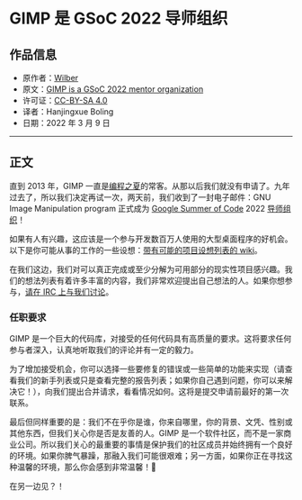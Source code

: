 # GIMP 是 GSoC 2022 导师组织

## 作品信息

- 原作者：[Wilber](https://www.gimp.org/author/wilber.html)
- 原文：[GIMP is a GSoC 2022 mentor organization](https://www.gimp.org/news/2022/03/08/gimp-in-gsoc-2022/)
- 许可证：[CC-BY-SA 4.0](https://creativecommons.org/licenses/by-sa/4.0/)
- 译者：Hanjingxue Boling
- 日期：2022 年 3 月 9 日

----

## 正文

直到 2013 年，GIMP 一直是[编程之夏](https://summerofcode.withgoogle.com/)的常客。从那以后我们就没有申请了。九年过去了，所以我们决定再试一次，两天前，我们收到了一封电子邮件：GNU Image Manipulation program 正式成为 [Google Summer of Code](https://summerofcode.withgoogle.com/) 2022 [导师组织](https://summerofcode.withgoogle.com/programs/2022/organizations/gnu-image-manipulation-program)！

如果有人有兴趣，这应该是一个参与开发数百万人使用的大型桌面程序的好机会。以下是你可能从事的工作的一些设想：[带有可能的项目设想列表的 wiki](https://wiki.gimp.org/wiki/Hacking:GSoC/Future/Ideas)。

在我们这边，我们对可以真正完成或至少分解为可用部分的现实性项目感兴趣。我们的想法列表有着许多丰富的内容，我们非常欢迎提出自己想法的人。如果你想参与，[请在 IRC 上与我们讨论](https://www.gimp.org/discuss.html#irc-matrix)。

### 任职要求

GIMP 是一个巨大的代码库，对接受的任何代码具有高质量的要求。这将要求任何参与者深入，认真地听取我们的评论并有一定的毅力。

为了增加接受机会，你可以选择一些要修复的错误或一些简单的功能来实现（请查看我们的新手列表或只是查看完整的报告列表；如果你自己遇到问题，你可以来解决它！），向我们提出合并请求，看看情况如何。这将是提交申请前最好的第一次联系。

最后但同样重要的是：我们不在乎你是谁，你来自哪里，你的背景、文凭、性别或其他东西，但我们关心你是否是友善的人。GIMP 是一个软件社区，而不是一家商业公司。所以我们关心的最重要的事情是保护我们的社区成员并始终拥有一个良好的环境。如果你脾气暴躁，那融入我们可能很艰难；另一方面，如果你正在寻找这种温馨的环境，那么你会感到非常温馨！🤗

在另一边见？！